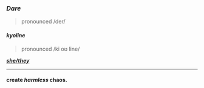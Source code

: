 ### ***Dare***
> pronounced /der/

#### *kyoline*
> pronounced /ki oʊ line/
 
***[she/they](https://pronoun.is/she/:or/they)***

---
#### create *harmless* chaos.
